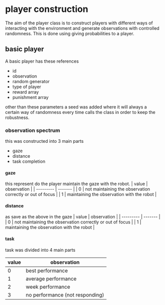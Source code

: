 # player construction

The aim of the player class is to construct players with different ways of interacting with the environment and generate observations with controlled randomness. This is done using giving probabilities to a player. 

## basic player
A basic player has these references 

- id
- observation 
- random generator 
- type of player
- reward array
- punishment array

other than these parameters a seed was added where it will always a certain way of randomness every time calls the class in order to keep the robustness.

### observation spectrum
this was constructed into 3 main parts
- gaze
- distance
- task completion 

#### gaze 
this represent do the player maintain the gaze with the robot.
| value | observation |
| --------- | ------- |
| 0   | not maintaining the observation correctly or out of focus  |
| 1   | maintaining the observation with the robot |

#### distance 

as save as the above in the gaze 
| value | observation |
| --------- | ------- |
| 0   | not maintaining the observation correctly or out of focus  |
| 1   | maintaining the observation with the robot |


#### task
task was divided into 4 main parts 

| value | observation |
| --------- | ------- |
| 0   | best performance  |
| 1   | average performance |
| 2   | week performance |
| 3   | no performance (not responding) |

